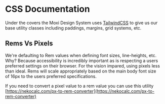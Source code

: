 # CSS Documentation

Under the covers the Moxi Design System uses [TailwindCSS](https://tailwindcss.com/) to give us our base utility classes including paddings, margins, grid systems, etc.

## Rems Vs Pixels

We're defaulting to Rem values when defining font sizes, line-heights, etc. Why? Because accessibility is incredibly important as is respecting a users preferred settings on their browser. For the vision impared, using pixels less than ideal. Rems will scale appropriately based on the main body font size of 16px to the users preferred specifications.

If you need to convert a pixel value to a rem value you can use this utility [https://nekocalc.com/px-to-rem-converter](https://nekocalc.com/px-to-rem-converter)

